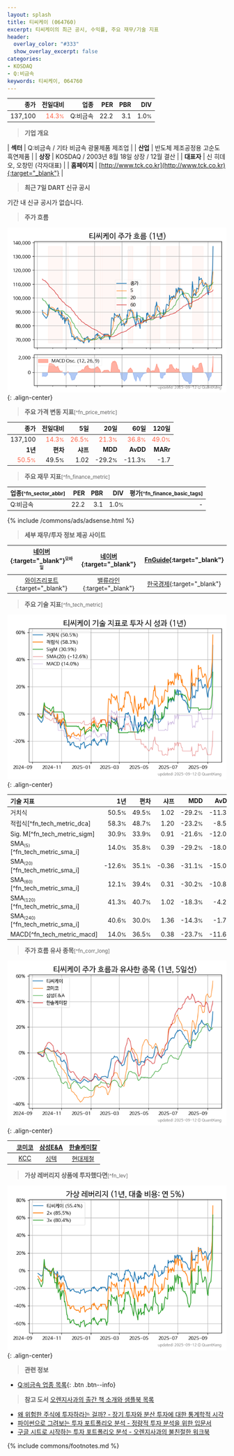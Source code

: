 ```yaml
---
layout: splash
title: 티씨케이 (064760)
excerpt: 티씨케이의 최근 공시, 수익률, 주요 재무/기술 지표
header:
  overlay_color: "#333"
  show_overlay_excerpt: false
categories:
- KOSDAQ
- Q:비금속
keywords: 티씨케이, 064760
---
```


| **종가** | **전일대비** | **업종** | **PER** | **PBR** | **DIV** |
| -------: | -----------: | -------: | ------: | ------: | ------: |
| 137,100 | <span style="color: tomato">14.3<small>%</small></span> | Q:비금속 | 22.2 | 3.1 | 1.0<small>%</small> |

<!-- more -->


> **기업 개요**<a id="company"></a>

| <span style="white-space:nowrap;">**섹터**</span> | Q:비금속 / 기타 비금속 광물제품 제조업 |
| <span style="white-space:nowrap;">**산업**</span> | 반도체 제조공정용 고순도 흑연제품 |
| <span style="white-space:nowrap;">**상장**</span> | KOSDAQ / 2003년 8월 18일 상장 / 12월 결산 |
| <span style="white-space:nowrap;">**대표자**</span> | 신 히데오, 오창민 (각자대표) |
| <span style="white-space:nowrap;">**홈페이지**</span> | [http://www.tck.co.kr](http://www.tck.co.kr){:target="_blank"} |


> **최근 7일 DART 신규 공시**<a id="dart"></a>

기간 내 신규 공시가 없습니다.


> **주가 흐름**<a id="price"></a>

![064760](/stock/images/064760.png){: .align-center}


> **주요 가격 변동 지표**<small>[^fn_price_metric]</small>

| **종가** | **전일대비** | **5일** | **20일** | **60일** | **120일** |
| -------: | -----------: | ------: | -------: | -------: | --------: |
| 137,100 | <span style="color: tomato">14.3<small>%</small></span> | <span style="color: tomato">26.5<small>%</small></span> | <span style="color: tomato">21.3<small>%</small></span> | <span style="color: tomato">36.8<small>%</small></span> | <span style="color: tomato">49.0<small>%</small></span> |
| **1년** | **편차** | **샤프** | **MDD** | **AvDD** | **MARr** |
| <span style="color: tomato">50.5<small>%</small></span> | 49.5<small>%</small> | 1.02 | -29.2<small>%</small> | -11.3<small>%</small> | -1.7 |


> **주요 재무 지표**<small>[^fn_finance_metric]</small>

| **업종**<small>[^fn_sector_abbr]</small> | **PER** | **PBR** | **DIV** | **평가**<small>[^fn_finance_basic_tags]</small> |
| :--------------------------------------- | ------: | ------: | ------: | ----------------------------------------------: |
| Q:비금속 | 22.2 | 3.1 | 1.0<small>%</small> | - |



{% include /commons/ads/adsense.html %}

> **세부 재무/투자 정보 제공 사이트**

| [네이버](https://m.stock.naver.com/domestic/stock/064760/finance/summary){:target="_blank"}<sup><small>모바일</small></sup> | [네이버](https://finance.naver.com/item/coinfo.naver?code=064760){:target="_blank"} | [FnGuide](https://comp.fnguide.com/SVO2/ASP/SVD_Invest.asp?gicode=A064760&MenuYn=Y){:target="_blank"} |
| :---: | :---: | :---: |
| [와이즈리포트](https://comp.wisereport.co.kr/company/c1040001.aspx?cmp_cd=064760){:target="_blank"} | [밸류라인](https://www.valueline.co.kr/finance/summary/064760){:target="_blank"} | [한국경제](https://markets.hankyung.com/stock/064760/financial-summary){:target="_blank"} |


> **주요 기술 지표**<small>[^fn_tech_metric]</small>


![064760](/stock/images/064760_tech.png){: .align-center}

| **기술 지표** | **1년** | **편차** | **샤프** | **MDD** | **AvDD** |
| :------------ | ------: | -----------: | -------: | ------: | -------: |
| 거치식 | 50.5<small>%</small> | 49.5<small>%</small> | 1.02 | -29.2<small>%</small> | -11.3<small>%</small> |
| 적립식[^fn_tech_metric_dca] | 58.3<small>%</small> | 48.7<small>%</small> | 1.20 | -23.2<small>%</small> | -8.5<small>%</small> |
| Sig. M[^fn_tech_metric_sigm] | 30.9<small>%</small> | 33.9<small>%</small> | 0.91 | -21.6<small>%</small> | -12.0<small>%</small> |
| SMA<small><sub>(5)</sub></small>[^fn_tech_metric_sma_i] | 14.0<small>%</small> | 35.8<small>%</small> | 0.39 | -29.2<small>%</small> | -18.0<small>%</small> |
| SMA<small><sub>(20)</sub></small>[^fn_tech_metric_sma_i] | -12.6<small>%</small> | 35.1<small>%</small> | -0.36 | -31.1<small>%</small> | -15.0<small>%</small> |
| SMA<small><sub>(60)</sub></small>[^fn_tech_metric_sma_i] | 12.1<small>%</small> | 39.4<small>%</small> | 0.31 | -30.2<small>%</small> | -10.8<small>%</small> |
| SMA<small><sub>(120)</sub></small>[^fn_tech_metric_sma_i] | 41.3<small>%</small> | 40.7<small>%</small> | 1.02 | -18.3<small>%</small> | -4.2<small>%</small> |
| SMA<small><sub>(240)</sub></small>[^fn_tech_metric_sma_i] | 40.6<small>%</small> | 30.0<small>%</small> | 1.36 | -14.3<small>%</small> | -1.7<small>%</small> |
| MACD[^fn_tech_metric_macd] | 14.0<small>%</small> | 36.5<small>%</small> | 0.38 | -23.7<small>%</small> | -11.6<small>%</small> |


> **주가 흐름 유사 종목**<a id="corr"></a><small>[^fn_corr_long]</small>

![064760](/stock/images/064760_corr.png){: .align-center}

|       | [코미코](/183300/) | [삼성E&A](/028050/) | [한솔케미칼](/014680/) |
| :---: | :------------------------------------: | :------------------------------------: | :------------------------------------: |
|       | [KCC](/002380/) | [심텍](/222800/) | [현대제철](/004020/) |


> **가상 레버리지 상품에 투자했다면**<a id="2x"></a><small>[^fn_lev]</small>

![064760](/stock/images/064760_2x.png){: .align-center}


> **관련 정보**

- [Q:비금속 업종 목록](/stats/sector/kosdaq_업종_비금속_종목/){: .btn .btn--info}

> **참고 도서** [오렌지사과의 출간 책 소개와 샘플북 목록](https://kongdori.tistory.com/691)

- [왜 위험한 주식에 투자하라는 걸까? - 장기 투자와 분산 투자에 대한 통계학적 시각](https://kongdori.tistory.com/421)
- [파이썬으로 그려보는 투자 포트폴리오 분석  - 정량적 투자 분석을 위한 입문서](https://kongdori.tistory.com/643)
- [구글 시트로 시작하는 투자 포트폴리오 분석 - 오렌지사과의 불친절한 워크북](https://kongdori.tistory.com/449)


{% include commons/footnotes.md %}